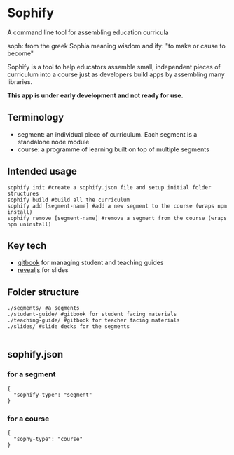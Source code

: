 # Sophify
A command line tool for assembling education curricula

soph: from the greek Sophia meaning wisdom and ify: "to make or cause to become"

Sophify is a tool to help educators assemble small, independent pieces of curriculum into a course just as developers build apps by assembling many libraries. 

**This app is under early development and not ready for use.**

## Terminology

- segment: an individual piece of curriculum. Each segment is a standalone node module 
- course: a programme of learning built on top of multiple segments

## Intended usage

```
sophify init #create a sophify.json file and setup initial folder structures
sophify build #build all the curriculum
sophify add [segment-name] #add a new segment to the course (wraps npm install)
sophify remove [segment-name] #remove a segment from the course (wraps npm uninstall)
```

## Key tech

- [gitbook](https://github.com/GitbookIO/gitbook) for managing student and teaching guides
- [revealjs](https://github.com/hakimel/reveal.js) for slides

## Folder structure
```
./segments/ #a segments
./student-guide/ #gitbook for student facing materials
./teaching-guide/ #gitbook for teacher facing materials
./slides/ #slide decks for the segments


```

## sophify.json

### for a segment
```
{
  "sophify-type": "segment"
}
```

### for a course
```
{
  "sophy-type": "course"
}
```

